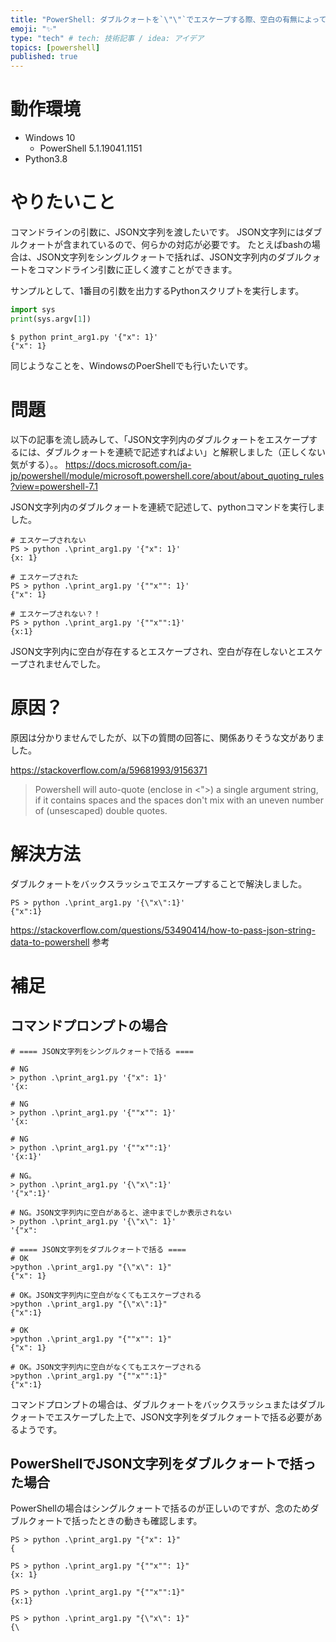 ```yaml
---
title: "PowerShell: ダブルクォートを`\"\"`でエスケープする際、空白の有無によってエスケープの結果が変わる"
emoji: "✨"
type: "tech" # tech: 技術記事 / idea: アイデア
topics: [powershell]
published: true
---
```



# 動作環境
* Windows 10
    * PowerShell 5.1.19041.1151
* Python3.8


# やりたいこと

コマンドラインの引数に、JSON文字列を渡したいです。
JSON文字列にはダブルクォートが含まれているので、何らかの対応が必要です。
たとえばbashの場合は、JSON文字列をシングルクォートで括れば、JSON文字列内のダブルクォートをコマンドライン引数に正しく渡すことができます。

サンプルとして、1番目の引数を出力するPythonスクリプトを実行します。

```python:print_arg1.py
import sys
print(sys.argv[1])
```

```
$ python print_arg1.py '{"x": 1}'
{"x": 1}
```

同じようなことを、WindowsのPoerShellでも行いたいです。

# 問題
以下の記事を流し読みして、「JSON文字列内のダブルクォートをエスケープするには、ダブルクォートを連続で記述すればよい」と解釈しました（正しくない気がする）。。
https://docs.microsoft.com/ja-jp/powershell/module/microsoft.powershell.core/about/about_quoting_rules?view=powershell-7.1

JSON文字列内のダブルクォートを連続で記述して、pythonコマンドを実行しました。

```
# エスケープされない
PS > python .\print_arg1.py '{"x": 1}'
{x: 1}

# エスケープされた
PS > python .\print_arg1.py '{""x"": 1}'
{"x": 1}

# エスケープされない？！
PS > python .\print_arg1.py '{""x"":1}'
{x:1}
```

JSON文字列内に空白が存在するとエスケープされ、空白が存在しないとエスケープされませんでした。

# 原因？
原因は分かりませんでしたが、以下の質問の回答に、関係ありそうな文がありました。

https://stackoverflow.com/a/59681993/9156371


>Powershell will auto-quote (enclose in <">) a single argument string, if it contains spaces and the spaces don't mix with an uneven number of (unsescaped) double quotes.

# 解決方法
ダブルクォートをバックスラッシュでエスケープすることで解決しました。

```
PS > python .\print_arg1.py '{\"x\":1}'
{"x":1}
```

https://stackoverflow.com/questions/53490414/how-to-pass-json-string-data-to-powershell 参考


# 補足

## コマンドプロンプトの場合

```
# ==== JSON文字列をシングルクォートで括る ====

# NG
> python .\print_arg1.py '{"x": 1}'
'{x:

# NG
> python .\print_arg1.py '{""x"": 1}'
'{x:

# NG
> python .\print_arg1.py '{""x"":1}'
'{x:1}'

# NG。
> python .\print_arg1.py '{\"x\":1}'
'{"x":1}'

# NG。JSON文字列内に空白があると、途中までしか表示されない
> python .\print_arg1.py '{\"x\": 1}'
'{"x":

# ==== JSON文字列をダブルクォートで括る ====
# OK
>python .\print_arg1.py "{\"x\": 1}"
{"x": 1}

# OK。JSON文字列内に空白がなくてもエスケープされる
>python .\print_arg1.py "{\"x\":1}"
{"x":1}

# OK
>python .\print_arg1.py "{""x"": 1}"
{"x": 1}

# OK。JSON文字列内に空白がなくてもエスケープされる
>python .\print_arg1.py "{""x"":1}"
{"x":1}
```

コマンドプロンプトの場合は、ダブルクォートをバックスラッシュまたはダブルクォートでエスケープした上で、JSON文字列をダブルクォートで括る必要があるようです。

## PowerShellでJSON文字列をダブルクォートで括った場合

PowerShellの場合はシングルクォートで括るのが正しいのですが、念のためダブルクォートで括ったときの動きも確認します。

```
PS > python .\print_arg1.py "{"x": 1}"
{

PS > python .\print_arg1.py "{""x"": 1}"
{x: 1}

PS > python .\print_arg1.py "{""x"":1}"
{x:1}

PS > python .\print_arg1.py "{\"x\": 1}"
{\
```







